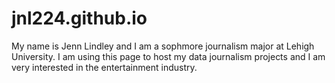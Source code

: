 # jnl224.github.io
My name is Jenn Lindley and I am a sophmore journalism major at Lehigh University. I am using this page to host my data journalism projects and I am very interested in the entertainment industry. 
